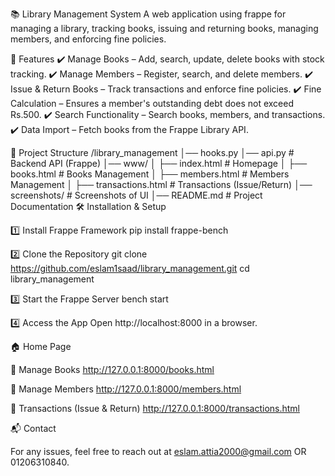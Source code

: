 📚 Library Management System
A web application using frappe for managing a library, tracking books, issuing and returning books, managing members, and enforcing fine policies.

🚀 Features
✔️ Manage Books – Add, search, update, delete books with stock tracking.
✔️ Manage Members – Register, search, and delete members.
✔️ Issue & Return Books – Track transactions and enforce fine policies.
✔️ Fine Calculation – Ensures a member's outstanding debt does not exceed Rs.500.
✔️ Search Functionality – Search books, members, and transactions.
✔️ Data Import – Fetch books from the Frappe Library API.

📂 Project Structure
/library_management
│── hooks.py
│── api.py      # Backend API (Frappe)
│── www/
│   ├── index.html                 # Homepage
│   ├── books.html                 # Books Management
│   ├── members.html               # Members Management
│   ├── transactions.html          # Transactions (Issue/Return)
│── screenshots/                   # Screenshots of UI
│── README.md                      # Project Documentation
🛠️ Installation & Setup

1️⃣ Install Frappe Framework
pip install frappe-bench

2️⃣ Clone the Repository
git clone https://github.com/eslam1saad/library_management.git
cd library_management

3️⃣ Start the Frappe Server
bench start

4️⃣ Access the App
Open http://localhost:8000 in a browser.

🏠 Home Page

📖 Manage Books
http://127.0.0.1:8000/books.html

👥 Manage Members
http://127.0.0.1:8000/members.html

🔄 Transactions (Issue & Return)
http://127.0.0.1:8000/transactions.html

📬 Contact

For any issues, feel free to reach out at eslam.attia2000@gmail.com OR 01206310840.